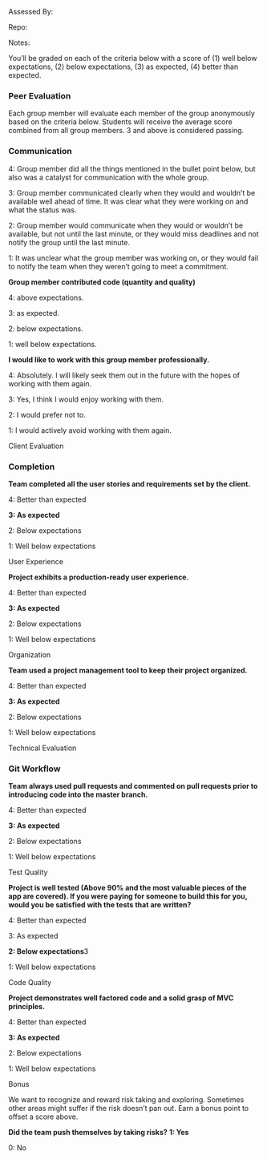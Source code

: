 Assessed By:

Repo:

Notes:

You’ll be graded on each of the criteria below with a score of (1) well below expectations, (2) below expectations, (3) as expected, (4) better than expected.

### Peer Evaluation

Each group member will evaluate each member of the group anonymously based on the criteria below. Students will receive the average score combined from all group members. 3 and above is considered passing.

### Communication

4: Group member did all the things mentioned in the bullet point below, but also was a catalyst for communication with the whole group.

3: Group member communicated clearly when they would and wouldn’t be available well ahead of time. It was clear what they were working on and what the status was.

2: Group member would communicate when they would or wouldn’t be available, but not until the last minute, or they would miss deadlines and not notify the group until the last minute.

1: It was unclear what the group member was working on, or they would fail to notify the team when they weren’t going to meet a commitment.

**Group member contributed code (quantity and quality)**

4: above expectations.

3: as expected.

2: below expectations.

1: well below expectations.

**I would like to work with this group member professionally.**

4: Absolutely. I will likely seek them out in the future with the hopes of working with them again.

3: Yes, I think I would enjoy working with them.

2: I would prefer not to.

1: I would actively avoid working with them again.

Client Evaluation

### Completion

**Team completed all the user stories and requirements set by the client.**

4: Better than expected

**3: As expected**

2: Below expectations

1: Well below expectations

User Experience

**Project exhibits a production-ready user experience.**

4: Better than expected

**3: As expected**

2: Below expectations

1: Well below expectations

Organization

**Team used a project management tool to keep their project organized.**

4: Better than expected

**3: As expected**

2: Below expectations

1: Well below expectations

Technical Evaluation

### Git Workflow

**Team always used pull requests and commented on pull requests prior to introducing code into the master branch.**

4: Better than expected

**3: As expected**

2: Below expectations

1: Well below expectations

Test Quality

**Project is well tested (Above 90% and the most valuable pieces of the app are covered). If you were paying for someone to build this for you, would you be satisfied with the tests that are written?**

4: Better than expected

3: As expected

**2: Below expectations**3

1: Well below expectations

Code Quality

**Project demonstrates well factored code and a solid grasp of MVC principles.**

4: Better than expected

**3: As expected**

2: Below expectations

1: Well below expectations

Bonus

We want to recognize and reward risk taking and exploring. Sometimes other areas might suffer if the risk doesn’t pan out. Earn a bonus point to offset a score above.

**Did the team push themselves by taking risks?**
**1: Yes**

0: No
